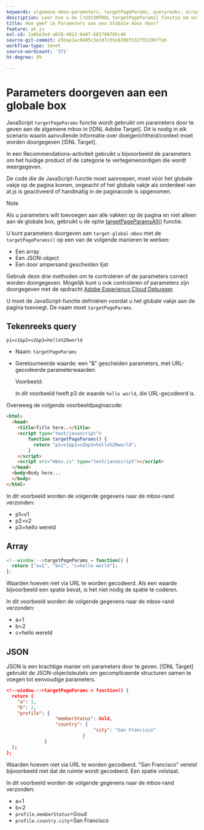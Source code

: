 ```yaml
---
keywords: algemene mbox-parameters, targetPageParams, queryreeks, array, json, dtm
description: Leer hoe u de [!UICONTROL targetPageParams] functie om extra het richten of contextinformatie in te gaan [!DNL Adobe Target] global mbox.
title: Hoe geef ik Parameters aan een Globale doos door?
feature: at.js
exl-id: 2a6be3e4-a618-4812-9e87-b01789705c40
source-git-commit: e5bae1ac9485c3e1d7c55e6386f332755196ffab
workflow-type: tm+mt
source-wordcount: '371'
ht-degree: 0%

---
```


# Parameters doorgeven aan een globale box

JavaScript `targetPageParams` functie wordt gebruikt om parameters door te geven aan de algemene mbox in [!DNL Adobe Target]. Dit is nodig in elk scenario waarin aanvullende informatie over doelgerichtheid/context moet worden doorgegeven [!DNL Target].

In een Recommendations-activiteit gebruikt u bijvoorbeeld de parameters om het huidige product of de categorie te vertegenwoordigen die wordt weergegeven.

De code die de JavaScript-functie moet aanroepen, moet vóór het globale vakje op de pagina komen, ongeacht of het globale vakje als onderdeel van at.js is geactiveerd of handmatig in de paginacode is opgenomen.

>[!NOTE]
>
>Als u parameters wilt toevoegen aan alle vakken op de pagina en niet alleen aan de globale box, gebruikt u de optie [targetPageParamsAll()](/help/dev/implement/client-side/atjs/atjs-functions/targetpageparamsall.md) functie.

U kunt parameters doorgeven aan `target-global-mbox` met de `targetPageParams()` op een van de volgende manieren te werken:

* Een array
* Een JSON-object
* Een door ampersand gescheiden lijst

Gebruik deze drie methoden om te controleren of de parameters correct worden doorgegeven. Mogelijk kunt u ook controleren of parameters zijn doorgegeven met de opdracht [Adobe Experience Cloud Debugger](https://experienceleague.adobe.com/docs/debugger/using/experience-cloud-debugger.html).

U moet de JavaScript-functie definiëren voordat u het globale vakje aan de pagina toevoegt. De naam moet `targetPageParams`.

## Tekenreeks query

```
p1=v1&p2=v2&p3=hello%20world
```

* Naam: `targetPageParams`
* Geretourneerde waarde: een &quot;&amp;&quot; gescheiden parameters, met URL-gecodeerde parameterwaarden.

  Voorbeeld:

  In dit voorbeeld heeft p3 de waarde `hello world`, die URL-gecodeerd is.

Overweeg de volgende voorbeeldpaginacode:

```html {line-numbers="true"}
<html> 
  <head> 
    <title>Title here..</title> 
    <script type="text/javascript"> 
        function targetPageParams() { 
          return "p1=v1&p2=v2&p3=hello%20world";
        } 
    </script> 
    <script src="mbox.js" type="text/javascript"></script> 
  </head> 
  <body>Body here... 
  </body> 
</html>
```

In dit voorbeeld worden de volgende gegevens naar de mbox-rand verzonden:

* p1=v1
* p2=v2
* p3=hello wereld

## Array

```javascript {line-numbers="true"}
<!--window.-->targetPageParams = function() { 
  return ["a=1", "b=2", "c=hello world"]; 
}; 
```

Waarden hoeven niet via URL te worden gecodeerd. Als een waarde bijvoorbeeld een spatie bevat, is het niet nodig de spatie te coderen.

In dit voorbeeld worden de volgende gegevens naar de mbox-rand verzonden:

* a=1
* b=2
* c=hello wereld

## JSON

JSON is een krachtige manier om parameters door te geven. [!DNL Target] gebruikt de JSON-objectsleutels om gecompliceerde structuren samen te voegen tot eenvoudige parameters.

```json {line-numbers="true"}
<!--window.-->targetPageParams = function() { 
  return { 
    "a": 1, 
    "b": 2, 
    "profile": { 
                  "memberStatus": Gold, 
                  "country": { 
                                "city": "San Francisco" 
                            } 
              } 
  }; 
}; 
```

Waarden hoeven niet via URL te worden gecodeerd. &quot;San Francisco&quot; vereist bijvoorbeeld niet dat de ruimte wordt gecodeerd. Een spatie volstaat.

In dit voorbeeld worden de volgende gegevens naar de mbox-rand verzonden:

* a=1
* b=2
* `profile.memberStatus`=Goud
* `profile.country.city`=San Francisco
